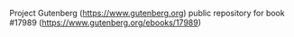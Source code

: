 Project Gutenberg (https://www.gutenberg.org) public repository for
book #17989 (https://www.gutenberg.org/ebooks/17989)
